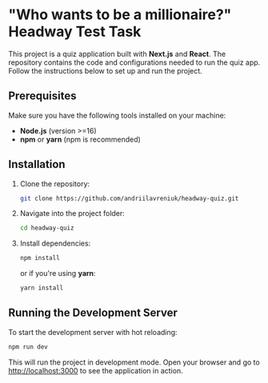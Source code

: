 # "Who wants to be a millionaire?" Headway Test Task

This project is a quiz application built with **Next.js** and **React**. The repository contains the code and configurations needed to run the quiz app. Follow the instructions below to set up and run the project.

## Prerequisites

Make sure you have the following tools installed on your machine:

- **Node.js** (version >=16)
- **npm** or **yarn** (npm is recommended)

## Installation

1. Clone the repository:

    ```bash
    git clone https://github.com/andriilavreniuk/headway-quiz.git
    ```

2. Navigate into the project folder:

    ```bash
    cd headway-quiz
    ```

3. Install dependencies:

    ```bash
    npm install
    ```

    or if you're using **yarn**:

    ```bash
    yarn install
    ```

## Running the Development Server

To start the development server with hot reloading:

```bash
npm run dev
```

This will run the project in development mode. Open your browser and go to [http://localhost:3000](http://localhost:3000) to see the application in action.
